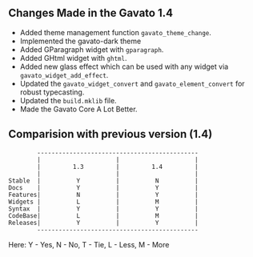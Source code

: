 ## Changes Made in the Gavato 1.4

 - Added theme management function `gavato_theme_change`.
 - Implemented the gavato-dark theme
 - Added GParagraph widget with `gparagraph`.
 - Added GHtml widget with `ghtml`.
 - Added new glass effect which can be used with any widget via `gavato_widget_add_effect`.
 - Updated the `gavato_widget_convert` and `gavato_element_convert` for robust typecasting.
 - Updated the `build.mklib` file.
 - Made the Gavato Core A Lot Better.

## Comparision with previous version (1.4)
```text
        ---------------------------------------------
        |                     |                     |
        |         1.3         |         1.4         |
        |                     |                     |
Stable  |          Y          |          N          |
Docs    |          Y          |          Y          |
Features|          N          |          Y          |
Widgets |          L          |          M          |
Syntax  |          Y          |          Y          |
CodeBase|          L          |          M          |
Releases|          Y          |          Y          |
        ---------------------------------------------
```

Here: Y - Yes, N - No, T - Tie, L - Less, M - More